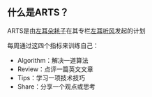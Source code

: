 ## 什么是ARTS？
ARTS是由[左耳朵耗子](http://weibo.com/haoel?s=6cm7D0)在其专栏[左耳听风](https://time.geekbang.org/column/48)发起的计划

每周通过这四个指标来训练自己：
- Algorithm：解决一道算法
- Review：点评一篇英文文章
- Tips：学习一项技术技巧
- Share：分享一个观点或思考